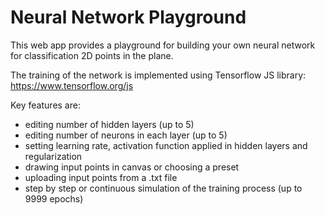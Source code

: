 # Neural Network Playground

This web app provides a playground for building your own neural network for classification 2D points in the plane. 

The training of the network is implemented using Tensorflow JS library: https://www.tensorflow.org/js

Key features are:
* editing number of hidden layers (up to 5)
* editing number of neurons in each layer (up to 5)
* setting learning rate, activation function applied in hidden layers and regularization
* drawing input points in canvas or choosing a preset
* uploading input points from a .txt file
* step by step or continuous simulation of the training process (up to 9999 epochs)